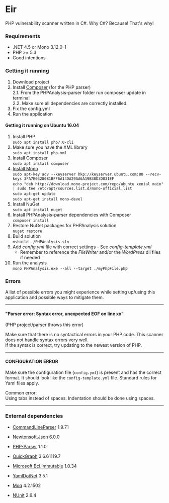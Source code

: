 # Eir  
PHP vulnerability scanner written in C#.  Why C#? Because! That's why!

### Requirements
* .NET 4.5 or Mono 3.12.0-1
* PHP >= 5.3
* Good intentions

### Getting it running
1. Download project  
2. Install [Composer](https://getcomposer.org/) (for the PHP parser)  
    2.1. From the PHPAnalysis-parser folder run composer update in terminal  
    2.2. Make sure all dependencies are correctly installed.
3. Fix the config.yml 
4. Run the application

#### Getting it running on Ubuntu 16.04  

1. Install PHP  
	`sudo apt install php7.0-cli`
2. Make sure you have the XML library  
	`sudo apt install php-xml`
3. Install Composer  
	`sudo apt install composer`
4. [Install Mono](http://www.mono-project.com/download/#download-lin)  
    `sudo apt-key adv --keyserver hkp://keyserver.ubuntu.com:80 --recv-keys 3FA7E0328081BFF6A14DA29AA6A19B38D3D831EF`  
    `echo "deb http://download.mono-project.com/repo/ubuntu xenial main" | sudo tee /etc/apt/sources.list.d/mono-official.list`  
    `sudo apt-get update`  
    `sudo apt-get install mono-devel`
5. Install NuGet  
    `sudo apt install nuget`
6. Install PHPAnalysis-parser dependencies with Composer  
	`composer install`  
6. Restore NuGet packages for PHPAnalysis solution   
	`nuget restore`
7. Build solution  
	`msbuild ./PHPAnalysis.sln`
8. Add _config.yml_ file with correct settings - See _config-template.yml_
	- Remember to reference the _FileWriter_ and/or the _WordPress_ dll files if needed
9. Run the analysis  
	`mono PHPAnalysis.exe --all --target ./myPhpFile.php`
    

### Errors

A list of possible errors you might experience while setting up/using this application and possible ways to mitigate them. 

-----------------------
#### "Parser error: Syntax error, unexpected EOF on line xx"
(PHP project/parser throws this error)

Make sure that there is no syntactical errors in your PHP code. This scanner does not handle syntax errors very well.  
If the syntax is correct, try updating to the newest version of PHP.

-----------------------
#### CONFIGURATION ERROR
Make sure the configuration file (`config.yml`) is present and has the correct format. It should look like the `config-template.yml` file.
Standard rules for Yaml files apply.

Common error:  
Using tabs instead of spaces. Indentation should be done using spaces.

-----------------------
### External dependencies

- [CommandLineParser](https://commandline.codeplex.com/) 1.9.71
- [Newtonsoft.Json](https://www.newtonsoft.com/json) 6.0.0
- [PHP-Parser](https://github.com/nikic/PHP-Parser) 1.1.0 
- [QuickGraph](https://quickgraph.codeplex.com/) 3.6.61119.7
- [Microsoft.Bcl.Immutable](https://www.nuget.org/packages/Microsoft.Bcl.Immutable) 1.0.34
- [YamlDotNet](https://github.com/aaubry/YamlDotNet) 3.5.1  
 
 
- [Moq](https://github.com/Moq/moq4) 4.2.1502
- [NUnit](http://www.nunit.org/) 2.6.4
